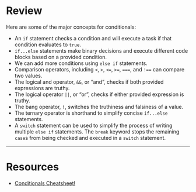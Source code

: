 # Review

Here are some of the major concepts for conditionals:

- An `if` statement checks a condition and will execute a task if that condition evaluates to `true`.
- `if...else` statements make binary decisions and execute different code blocks based on a provided condition.
- We can add more conditions using `else if` statements.
- Comparison operators, including `<`, `>`, `<=`, `>=`, `===`, and `!==` can compare two values.
- The logical and operator, `&&`, or “and”, checks if both provided expressions are truthy.
- The logical operator `||`, or “or”, checks if either provided expression is truthy.
- The bang operator, `!`, switches the truthiness and falsiness of a value.
- The ternary operator is shorthand to simplify concise `if...else` statements.
- A `switch` statement can be used to simplify the process of writing multiple `else if` statements. The `break` keyword stops the remaining `case`s from being checked and executed in a `switch` statement.
---
# Resources
- [Conditionals Cheatsheet!](https://www.codecademy.com/learn/introduction-to-javascript/modules/learn-javascript-control-flow/cheatsheet) 
